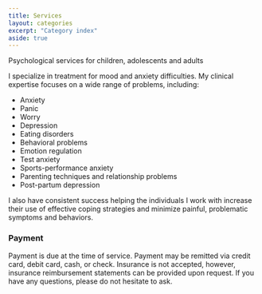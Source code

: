 ```yaml
---
title: Services
layout: categories
excerpt: "Category index"
aside: true
---
```

Psychological services for children, adolescents and adults

I specialize in treatment for mood and anxiety difficulties. My clinical expertise focuses on a wide range of problems, including:
 
  * Anxiety 
  * Panic
  * Worry 
  * Depression 
  * Eating disorders 
  * Behavioral problems 
  * Emotion regulation
  * Test anxiety
  * Sports-performance anxiety
  * Parenting techniques and relationship problems
  * Post-partum depression

I also have consistent success helping the individuals I work with increase their use of effective coping strategies and minimize painful, problematic symptoms and behaviors.

### Payment
Payment is due at the time of service. Payment may be remitted via credit card, debit card, cash, or check. Insurance is not accepted, however, insurance reimbursement statements can be provided upon request. If you have any questions, please do not hesitate to ask.




